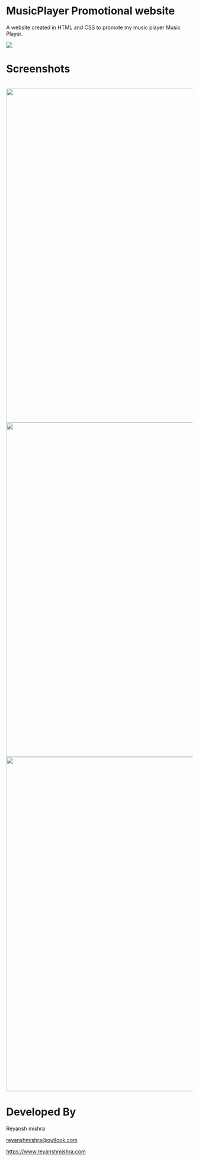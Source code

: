 # MusicPlayer Promotional website

A website created in HTML and CSS to promote my music player Music Player.

[<img src="https://play.google.com/intl/en_us/badges/images/generic/en-play-badge.png">](https://play.google.com/store/apps/details?id=com.reyansh.audio.audioplayer.free)




<H1>Screenshots</H1>
<br>


<img src="https://i.imgur.com/RC5IABr.png" width=900  style="object-fit:contain" >
<img src="https://i.imgur.com/fuPiqXI.png" width=900  style="object-fit:contain">
<img src="https://i.imgur.com/NY8lTa3.png" width=900  style="object-fit:contain">


<H1>Developed By</H1>
Reyansh mishra

reyanshmishra@outlook.com

https://www.reyanshmishra.com

